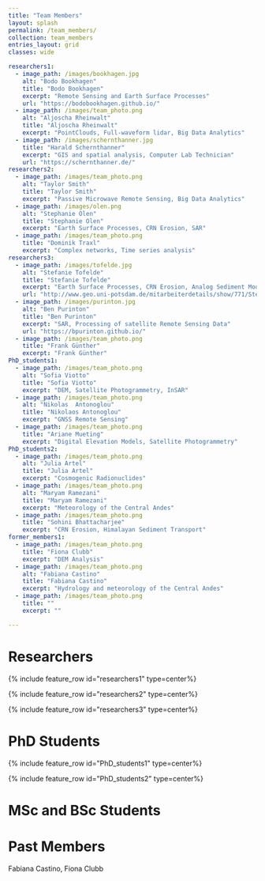 ```yaml
---
title: "Team Members"
layout: splash
permalink: /team_members/
collection: team_members
entries_layout: grid
classes: wide

researchers1:
  - image_path: /images/bookhagen.jpg
    alt: "Bodo Bookhagen"
    title: "Bodo Bookhagen"
    excerpt: "Remote Sensing and Earth Surface Processes"
    url: "https://bodobookhagen.github.io/"
  - image_path: /images/team_photo.png
    alt: "Aljoscha Rheinwalt"
    title: "Aljoscha Rheinwalt"
    excerpt: "PointClouds, Full-waveform lidar, Big Data Analytics"
  - image_path: /images/schernthanner.jpg
    title: "Harald Schernthanner"
    excerpt: "GIS and spatial analysis, Computer Lab Technician"
    url: "https://schernthanner.de/"
researchers2:
  - image_path: /images/team_photo.png
    alt: "Taylor Smith"
    title: "Taylor Smith"
    excerpt: "Passive Microwave Remote Sensing, Big Data Analytics"
  - image_path: /images/olen.png
    alt: "Stephanie Olen"
    title: "Stephanie Olen"
    excerpt: "Earth Surface Processes, CRN Erosion, SAR"
  - image_path: /images/team_photo.png
    title: "Dominik Traxl"
    excerpt: "Complex networks, Time series analysis"
researchers3:
  - image_path: /images/tofelde.jpg
    alt: "Stefanie Tofelde"
    title: "Stefanie Tofelde"
    excerpt: "Earth Surface Processes, CRN Erosion, Analog Sediment Modeling"
    url: "http://www.geo.uni-potsdam.de/mitarbeiterdetails/show/771/Stefanie_Tofelde.html"
  - image_path: /images/purinton.jpg
    alt: "Ben Purinton"
    title: "Ben Purinton"
    excerpt: "SAR, Processing of satellite Remote Sensing Data"
    url: "https://bpurinton.github.io/"
  - image_path: /images/team_photo.png
    title: "Frank Günther"
    excerpt: "Frank Günther"
PhD_students1:
  - image_path: /images/team_photo.png
    alt: "Sofia Viotto"
    title: "Sofia Viotto"
    excerpt: "DEM, Satellite Photogrammetry, InSAR"
  - image_path: /images/team_photo.png
    alt: "Nikolas  Antonoglou"
    title: "Nikolaos Antonoglou"
    excerpt: "GNSS Remote Sensing"
  - image_path: /images/team_photo.png
    title: "Ariane Mueting"
    excerpt: "Digital Elevation Models, Satellite Photogrammetry"
PhD_students2:
  - image_path: /images/team_photo.png
    alt: "Julia Artel"
    title: "Julia Artel"
    excerpt: "Cosmogenic Radionuclides"
  - image_path: /images/team_photo.png
    alt: "Maryam Ramezani"
    title: "Maryam Ramezani"
    excerpt: "Meteorology of the Central Andes"
  - image_path: /images/team_photo.png
    title: "Sohini Bhattacharjee"
    excerpt: "CRN Erosion, Himalayan Sediment Transport"
former_members1:
  - image_path: /images/team_photo.png
    title: "Fiona Clubb"
    excerpt: "DEM Analysis"
  - image_path: /images/team_photo.png
    alt: "Fabiana Castino"
    title: "Fabiana Castino"
    excerpt: "Hydrology and meteorology of the Central Andes"
  - image_path: /images/team_photo.png
    title: ""
    excerpt: ""

---
```

# Researchers
{% include feature_row id="researchers1" type=center%}

{% include feature_row id="researchers2" type=center%}

{% include feature_row id="researchers3" type=center%}

# PhD Students

{% include feature_row id="PhD_students1" type=center%}

{% include feature_row id="PhD_students2" type=center%}

# MSc and BSc Students


# Past Members
Fabiana Castino, Fiona Clubb

